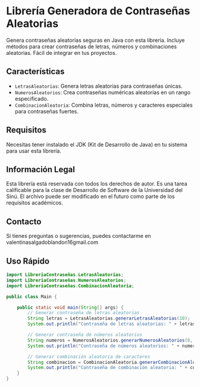 # Librería Generadora de Contraseñas Aleatorias

Genera contraseñas aleatorias seguras en Java con esta librería. Incluye métodos para crear contraseñas de letras, números y combinaciones aleatorias. Fácil de integrar en tus proyectos.

## Características

- `LetrasAleatorias`: Genera letras aleatorias para contraseñas únicas.
- `NumerosAleatorios`: Crea contraseñas numéricas aleatorias en un rango especificado.
- `CombinacionAleatoria`: Combina letras, números y caracteres especiales para contraseñas fuertes.

## Requisitos

Necesitas tener instalado el JDK (Kit de Desarrollo de Java) en tu sistema para usar esta librería.

## Información Legal

Esta librería está reservada con todos los derechos de autor. Es una tarea calificable para la clase de Desarrollo de Software de la Universidad del Sinú. El archivo puede ser modificado en el futuro como parte de los requisitos académicos. 

## Contacto

Si tienes preguntas o sugerencias, puedes contactarme en valentinasalgadoblandon16gmail.com


## Uso Rápido

```java
import LibreriaContraseñas.LetrasAleatorias;
import LibreriaContraseñas.NumerosAleatorios;
import LibreriaContraseñas.CombinacionAleatoria;

public class Main {

    public static void main(String[] args) {
        // Generar contraseña de letras aleatorias
        String letras = LetrasAleatorias.generarLetrasAleatorias(10);
        System.out.println("Contraseña de letras aleatorias: " + letras);

        // Generar contraseña de números aleatorios
        String numeros = NumerosAleatorios.generarNumerosAleatorios(8, 0, 9);
        System.out.println("Contraseña de números aleatorios: " + numeros);

        // Generar combinación aleatoria de caracteres
        String combinacion = CombinacionAleatoria.generarCombinacionAleatoria(12);
        System.out.println("Contraseña de combinación aleatoria: " + combinacion);
    }
}

